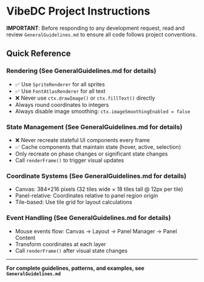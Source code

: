 # VibeDC Project Instructions

**IMPORTANT**: Before responding to any development request, read and review `GeneralGuidelines.md` to ensure all code follows project conventions.

## Quick Reference

### Rendering (See GeneralGuidelines.md for details)
- ✅ Use `SpriteRenderer` for all sprites
- ✅ Use `FontAtlasRenderer` for all text
- ❌ Never use `ctx.drawImage()` or `ctx.fillText()` directly
- Always round coordinates to integers
- Always disable image smoothing: `ctx.imageSmoothingEnabled = false`

### State Management (See GeneralGuidelines.md for details)
- ❌ Never recreate stateful UI components every frame
- ✅ Cache components that maintain state (hover, active, selection)
- Only recreate on phase changes or significant state changes
- Call `renderFrame()` to trigger visual updates

### Coordinate Systems (See GeneralGuidelines.md for details)
- Canvas: 384×216 pixels (32 tiles wide × 18 tiles tall @ 12px per tile)
- Panel-relative: Coordinates relative to panel region origin
- Tile-based: Use tile grid for layout calculations

### Event Handling (See GeneralGuidelines.md for details)
- Mouse events flow: Canvas → Layout → Panel Manager → Panel Content
- Transform coordinates at each layer
- Call `renderFrame()` after visual state changes

---

**For complete guidelines, patterns, and examples, see `GeneralGuidelines.md`**
